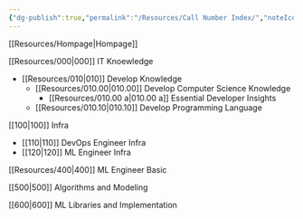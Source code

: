 ```yaml
---
{"dg-publish":true,"permalink":"/Resources/Call Number Index/","noteIcon":"0","created":"2023-12-28T18:54:11.332+09:00","updated":"2024-01-02T12:56:23.806+09:00"}
---
```



[[Resources/Hompage\|Hompage]]

[[Resources/000\|000]] IT Knoewledge
- [[Resources/010\|010]] Develop Knowledge
	- [[Resources/010.00\|010.00]] Develop Computer Science Knowledge
		- [[Resources/010.00 a\|010.00 a]] Essential Developer Insights
	- [[Resources/010.10\|010.10]] Develop Programming Language
	

[[100\|100]] Infra
- [[110\|110]] DevOps Engineer Infra
- [[120\|120]] ML Engineer Infra



[[Resources/400\|400]] ML Engineer Basic

[[500\|500]] Algorithms and Modeling 

[[600\|600]] ML Libraries and Implementation